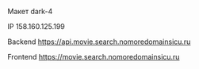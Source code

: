 Макет dark-4

IP 158.160.125.199

Backend https://api.movie.search.nomoredomainsicu.ru

Frontend https://movie.search.nomoredomainsicu.ru
